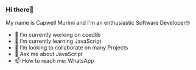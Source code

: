 ### Hi there👋 

My name is Capwell Murimi and I'm an enthusiastic Software Developer🤓
- 🔭 I’m currently working on coedlib
- 🌱 I’m currently learning JavaScript 
- 👯 I’m looking to collaborate on many Projects
- 💬 Ask me about JavaScript
- 📫 How to reach me: WhatsApp 


